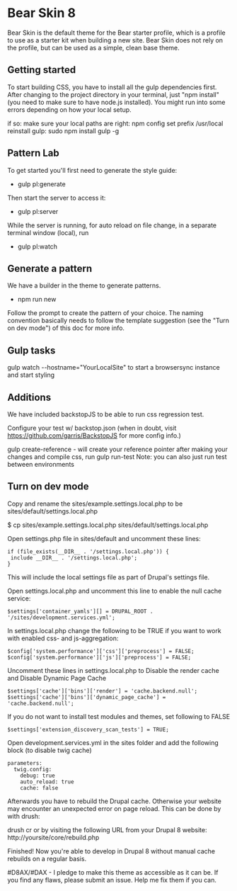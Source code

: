 # Bear Skin 8

Bear Skin is the default theme for the Bear starter profile, which is a profile to use as a starter kit when building a new site. Bear Skin does not rely on the profile, but can be used as a simple, clean base theme.

Getting started
---------------
To start building CSS, you have to install all the gulp dependencies first. After changing to the project directory in your terminal, just "npm install" (you need to make sure to have node.js installed). You might run into some errors depending on how your local setup.

if so:
make sure your local paths are right: npm config set prefix /usr/local
reinstall gulp: sudo npm install gulp -g

Pattern Lab
-----------

To get started you'll first need to generate the style guide:
- gulp pl:generate

Then start the server to access it:
- gulp pl:server

While the server is running, for auto reload on file change, in a separate terminal window (local), run
- gulp pl:watch


Generate a pattern
------------------

We have a builder in the theme to generate patterns.
- npm run new

Follow the prompt to create the pattern of your choice. The naming convention basically needs to follow the template suggestion (see the "Turn on dev mode") of this doc for more info.

Gulp tasks
----------

gulp watch --hostname="YourLocalSite" to start a browsersync instance and start styling


Additions
---------

We have included backstopJS to be able to run css regression test.

Configure your test w/ backstop.json (when in doubt, visit https://github.com/garris/BackstopJS for more config info.)

gulp create-reference - will create your reference pointer
after making your changes and compile css, run
gulp run-test
Note: you can also just run test between environments


Turn on dev mode
----------------

Copy and rename the sites/example.settings.local.php to be sites/default/settings.local.php

$ cp sites/example.settings.local.php sites/default/settings.local.php

Open settings.php file in sites/default and uncomment these lines:

```
if (file_exists(__DIR__ . '/settings.local.php')) {
 include __DIR__ . '/settings.local.php';
}
```

This will include the local settings file as part of Drupal's settings file.

Open settings.local.php and uncomment this line to enable the null cache service:

```
$settings['container_yamls'][] = DRUPAL_ROOT . '/sites/development.services.yml';
```

In settings.local.php change the following to be TRUE if you want to work with enabled css- and js-aggregation:

```
$config['system.performance']['css']['preprocess'] = FALSE;
$config['system.performance']['js']['preprocess'] = FALSE;
```

Uncomment these lines in settings.local.php to Disable the render cache and Disable Dynamic Page Cache

```
$settings['cache']['bins']['render'] = 'cache.backend.null';
$settings['cache']['bins']['dynamic_page_cache'] = 'cache.backend.null';
```

If you do not want to install test modules and themes, set following to FALSE

```
$settings['extension_discovery_scan_tests'] = TRUE;
```

Open development.services.yml in the sites folder and add the following block (to disable twig cache)

```
parameters:
  twig.config:
    debug: true
    auto_reload: true
    cache: false
```

Afterwards you have to rebuild the Drupal cache. Otherwise your website may encounter an unexpected error on page reload. This can be done by with drush:

drush cr or by visiting the following URL from your Drupal 8 website:
http://yoursite/core/rebuild.php

Finished! Now you're able to develop in Drupal 8 without manual cache rebuilds on a regular basis.

#D8AX/#DAX - I pledge to make this theme as accessible as it can be. If you find any flaws, please submit an issue. Help me fix them if you can.
